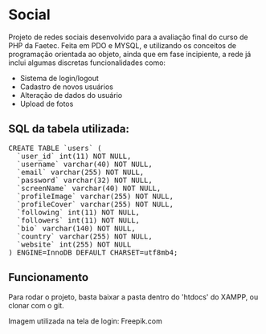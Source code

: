 # <h1>Social</h1>

<p>Projeto de redes sociais desenvolvido para a avaliação final do curso de PHP da Faetec. Feita em PDO e MYSQL, e utilizando os conceitos de programação orientada ao objeto, ainda que em fase incipiente, a rede já inclui algumas discretas funcionalidades como:</p>

<ul>
  <li>Sistema de login/logout</li>
  <li>Cadastro de novos usuários</li>
  <li>Alteração de dados do usuário</li>
  <li>Upload de fotos</li>
</ul>  

<h2>SQL da tabela utilizada:</h2>

<pre>
CREATE TABLE `users` (
  `user_id` int(11) NOT NULL,
  `username` varchar(40) NOT NULL,
  `email` varchar(255) NOT NULL,
  `password` varchar(32) NOT NULL,
  `screenName` varchar(40) NOT NULL,
  `profileImage` varchar(255) NOT NULL,
  `profileCover` varchar(255) NOT NULL,
  `following` int(11) NOT NULL,
  `followers` int(11) NOT NULL,
  `bio` varchar(140) NOT NULL,
  `country` varchar(255) NOT NULL,
  `website` int(255) NOT NULL
) ENGINE=InnoDB DEFAULT CHARSET=utf8mb4;
</pre>

<h2>Funcionamento</h2>

<p>Para rodar o projeto, basta baixar a pasta dentro do 'htdocs' do XAMPP, ou clonar com o git.</p>
<p>Imagem utilizada na tela de login: Freepik.com</p>
